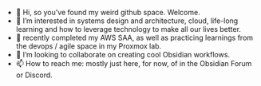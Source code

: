 - 👋 Hi, so you've found my weird github space. Welcome.
- 👀 I’m interested in systems design and architecture, cloud, life-long learning and how to leverage technology to make all our lives better.
- 🌱 recently completed my AWS SAA, as well as practicing learnings from the devops / agile space in my Proxmox lab.
- 💞️ I’m looking to collaborate on creating cool Obsidian workflows.
- 📫 How to reach me: mostly just here, for now, of in the Obsidian Forum or Discord.

